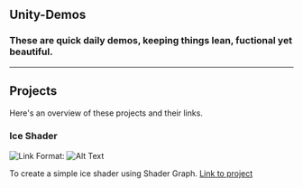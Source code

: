 ## Unity-Demos

### These are quick daily demos, keeping things lean, fuctional yet beautiful.

---

## Projects

Here's an overview of these projects and their links.

### Ice Shader

![Link](Ice_Shader_01/Recordings/image_001_0001.png)
Format: ![Alt Text](url)

To create a simple ice shader using Shader Graph.
[Link to project](https://github.com/RichieWallett/Unity-Demos/tree/main/Ice_Shader_01)

